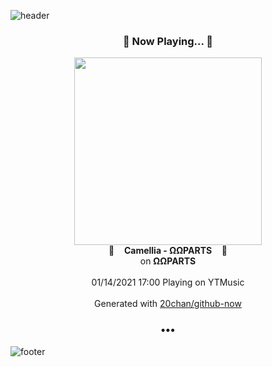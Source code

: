 ![header](https://capsule-render.vercel.app/api?type=wave&height=170&section=header&text=Hi.%20I'm%20SHIFT&fontColor=090707&fontAlignX=45&fontAlignY=65&fontSize=100)

<h3 align="center">🎵 Now Playing... 🎵</h3>
<p align="center">
  <a href="https://music.youtube.com/channel/UCRjVmUQ3CW1kH6vP1VGskWA">
    <img width="300" src="https://lh3.googleusercontent.com/uxX71eWbNSSg5O1L6NJ6u99qbuqKJEVL_9akXflzcLBp_MLU_FxEkiGU-h4rBwM2mA8LmbVu7R-CXRxCzA">
  </a>
  <br>
  🎵&nbsp&nbsp&nbsp <b>Camellia - ΩΩPARTS</b> &nbsp&nbsp&nbsp🎵
  <br>
  on <b>ΩΩPARTS</b>
  
  <br />
  <br />
  01/14/2021 17:00 Playing on YTMusic
  <br />
  <br />
  Generated with <a href="https://github.com/20chan/github-now">20chan/github-now</a>
</p>

<h3 align="center">•••</h3>

![footer](https://capsule-render.vercel.app/api?type=wave&height=150&section=footer)
